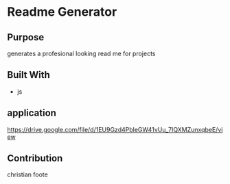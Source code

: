 # Readme Generator

## Purpose
generates a profesional looking read me for projects

## Built With
* js

## application
https://drive.google.com/file/d/1EU9Gzd4PbleGW41vUu_7IQXMZunxqbeE/view

## Contribution
christian foote

